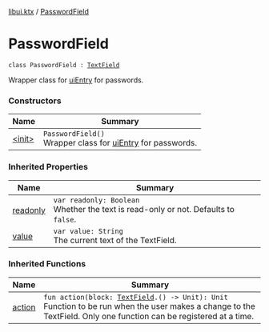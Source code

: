 [libui.ktx](../index.md) / [PasswordField](./index.md)

# PasswordField

`class PasswordField : `[`TextField`](../-text-field/index.md)

Wrapper class for [uiEntry](../../libui/ui-entry.md) for passwords.

### Constructors

| Name | Summary |
|---|---|
| [&lt;init&gt;](-init-.md) | `PasswordField()`<br>Wrapper class for [uiEntry](../../libui/ui-entry.md) for passwords. |

### Inherited Properties

| Name | Summary |
|---|---|
| [readonly](../-text-field/readonly.md) | `var readonly: Boolean`<br>Whether the text is read-only or not. Defaults to `false`. |
| [value](../-text-field/value.md) | `var value: String`<br>The current text of the TextField. |

### Inherited Functions

| Name | Summary |
|---|---|
| [action](../-text-field/action.md) | `fun action(block: `[`TextField`](../-text-field/index.md)`.() -> Unit): Unit`<br>Function to be run when the user makes a change to the TextField. Only one function can be registered at a time. |
